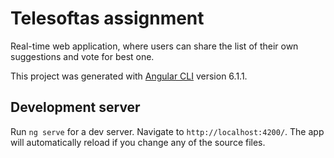 # Telesoftas assignment

Real-time web application, where users can share the list of their own suggestions and vote for best one. 

This project was generated with [Angular CLI](https://github.com/angular/angular-cli) version 6.1.1.

## Development server

Run `ng serve` for a dev server. Navigate to `http://localhost:4200/`. The app will automatically reload if you change any of the source files.

